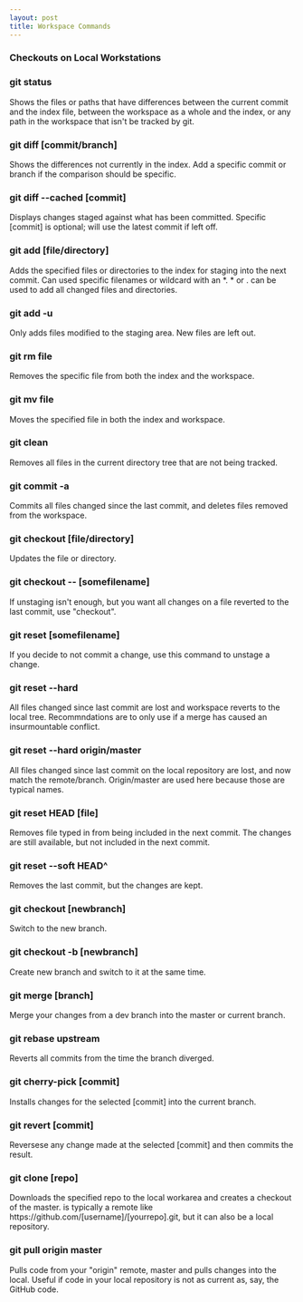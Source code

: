 ```yaml
---
layout: post
title: Workspace Commands
---
```


<h3>Checkouts on Local Workstations</h3>

<h3><a id="designer-templates" class="anchor" href="#designer-templates" aria-hidden="true"><span aria-hidden="true" class="octicon octicon-link"></span></a>git status</h3>
<p>Shows the files or paths that have differences between the current commit and the index file, between the workspace as a whole and the index, or any path in the workspace that isn't be tracked by git.</p>

<h3><a id="designer-templates" class="anchor" href="#designer-templates" aria-hidden="true"><span aria-hidden="true" class="octicon octicon-link"></span></a>git diff [commit/branch]</h3>
<p>Shows the differences not currently in the index.  Add a specific commit or branch if the comparison should be specific.</p>

<h3><a id="designer-templates" class="anchor" href="#designer-templates" aria-hidden="true"><span aria-hidden="true" class="octicon octicon-link"></span></a>git diff --cached [commit]</h3>
<p>Displays changes staged against what has been committed.  Specific [commit] is optional; will use the latest commit if left off.</p>

<h3><a id="designer-templates" class="anchor" href="#designer-templates" aria-hidden="true"><span aria-hidden="true" class="octicon octicon-link"></span></a>git add [file/directory]</h3>
<p>Adds the specified files or directories to the index for staging into the next commit.  Can used specific filenames or wildcard with an *.  * or . can be used to add all changed files and directories.</p>

<h3><a id="designer-templates" class="anchor" href="#designer-templates" aria-hidden="true"><span aria-hidden="true" class="octicon octicon-link"></span></a>git add -u</h3>
<p>Only adds files modified to the staging area.  New files are left out.</p>

<h3><a id="designer-templates" class="anchor" href="#designer-templates" aria-hidden="true"><span aria-hidden="true" class="octicon octicon-link"></span></a>git rm file</h3>
<p>Removes the specific file from both the index and the workspace.</p>

<h3><a id="designer-templates" class="anchor" href="#designer-templates" aria-hidden="true"><span aria-hidden="true" class="octicon octicon-link"></span></a>git mv file</h3>
<p>Moves the specified file in both the index and workspace.</p>

<h3><a id="designer-templates" class="anchor" href="#designer-templates" aria-hidden="true"><span aria-hidden="true" class="octicon octicon-link"></span></a>git clean</h3>
<p>Removes all files in the current directory tree that are not being tracked.</p>

<h3><a id="designer-templates" class="anchor" href="#designer-templates" aria-hidden="true"><span aria-hidden="true" class="octicon octicon-link"></span></a>git commit -a</h3>
<p>Commits all files changed since the last commit, and deletes files removed from the workspace.</p>


<h3><a id="designer-templates" class="anchor" href="#designer-templates" aria-hidden="true"><span aria-hidden="true" class="octicon octicon-link"></span></a>git checkout [file/directory]</h3>
<p>Updates the file or directory.</p>

<h3><a id="designer-templates" class="anchor" href="#designer-templates" aria-hidden="true"><span aria-hidden="true" class="octicon octicon-link"></span></a>git checkout -- [somefilename]</h3>
<p>If unstaging isn't enough, but you want all changes on a file reverted to the last commit, use "checkout".</p>

<h3><a id="designer-templates" class="anchor" href="#designer-templates" aria-hidden="true"><span aria-hidden="true" class="octicon octicon-link"></span></a>git reset [somefilename]</h3>
<p>If you decide to not commit a change, use this command to unstage a change.</p>

<h3><a id="designer-templates" class="anchor" href="#designer-templates" aria-hidden="true"><span aria-hidden="true" class="octicon octicon-link"></span></a>git reset --hard</h3>
<p>All files changed since last commit are lost and workspace reverts to the local tree. Recommndations are to only use if a merge has caused an insurmountable conflict.</p>

<h3><a id="designer-templates" class="anchor" href="#designer-templates" aria-hidden="true"><span aria-hidden="true" class="octicon octicon-link"></span></a>git reset --hard origin/master</h3>
<p>All files changed since last commit on the local repository are lost, and now match the remote/branch.  Origin/master are used here because those are typical names.</p>

<h3><a id="designer-templates" class="anchor" href="#designer-templates" aria-hidden="true"><span aria-hidden="true" class="octicon octicon-link"></span></a>git reset HEAD [file]</h3>
<p>Removes file typed in from being included in the next commit.  The changes are still available, but not included in the next commit.</p>

<h3><a id="designer-templates" class="anchor" href="#designer-templates" aria-hidden="true"><span aria-hidden="true" class="octicon octicon-link"></span></a>git reset --soft HEAD^</h3>
<p>Removes the last commit, but the changes are kept.

<h3><a id="designer-templates" class="anchor" href="#designer-templates" aria-hidden="true"><span aria-hidden="true" class="octicon octicon-link"></span></a>git checkout [newbranch]</h3>
<p>Switch to the new branch.</p>

<h3><a id="designer-templates" class="anchor" href="#designer-templates" aria-hidden="true"><span aria-hidden="true" class="octicon octicon-link"></span></a>git checkout -b [newbranch]</h3>
<p>Create new branch and switch to it at the same time.</p>

<h3><a id="designer-templates" class="anchor" href="#designer-templates" aria-hidden="true"><span aria-hidden="true" class="octicon octicon-link"></span></a>git merge [branch]</h3>
<p>Merge your changes from a dev branch into the master or current branch.</p>

<h3><a id="designer-templates" class="anchor" href="#designer-templates" aria-hidden="true"><span aria-hidden="true" class="octicon octicon-link"></span></a>git rebase upstream</h3>
<p>Reverts all commits from the time the branch diverged.</p>

<h3><a id="designer-templates" class="anchor" href="#designer-templates" aria-hidden="true"><span aria-hidden="true" class="octicon octicon-link"></span></a>git cherry-pick [commit]</h3>
<p>Installs changes for the selected [commit] into the current branch.</p>

<h3><a id="designer-templates" class="anchor" href="#designer-templates" aria-hidden="true"><span aria-hidden="true" class="octicon octicon-link"></span></a>git revert [commit]</h3>
<p>Reversese any change made at the selected [commit] and then commits the result.</p>

<h3><a id="designer-templates" class="anchor" href="#designer-templates" aria-hidden="true"><span aria-hidden="true" class="octicon octicon-link"></span></a>git clone [repo]</h3>
<p>Downloads the specified repo to the local workarea and creates a checkout of the master.  <repo> is typically a remote like https://github.com/[username]/[yourrepo].git, but it can also be a local repository.</p>

<h3><a id="designer-templates" class="anchor" href="#designer-templates" aria-hidden="true"><span aria-hidden="true" class="octicon octicon-link"></span></a>git pull origin master</h3>
<p>Pulls code from your "origin" remote, master and pulls changes into the local.  Useful if code in your local repository is not as current as, say, the GitHub code.</p>